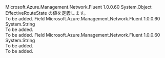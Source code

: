 <Type Name="EffectiveRouteState" FullName="Microsoft.Azure.Management.Network.Fluent.Models.EffectiveRouteState">
  <TypeSignature Language="C#" Value="public static class EffectiveRouteState" />
  <TypeSignature Language="ILAsm" Value=".class public auto ansi abstract sealed beforefieldinit EffectiveRouteState extends System.Object" />
  <TypeSignature Language="DocId" Value="T:Microsoft.Azure.Management.Network.Fluent.Models.EffectiveRouteState" />
  <TypeSignature Language="VB.NET" Value="Public Class EffectiveRouteState" />
  <TypeSignature Language="F#" Value="type EffectiveRouteState = class" />
  <AssemblyInfo>
    <AssemblyName>Microsoft.Azure.Management.Network.Fluent</AssemblyName>
    <AssemblyVersion>1.0.0.60</AssemblyVersion>
  </AssemblyInfo>
  <Base>
    <BaseTypeName>System.Object</BaseTypeName>
  </Base>
  <Interfaces />
  <Docs>
    <summary>
            EffectiveRouteState の値を定義します。
            </summary>
    <remarks>To be added.</remarks>
  </Docs>
  <Members>
    <Member MemberName="Active">
      <MemberSignature Language="C#" Value="public const string Active;" />
      <MemberSignature Language="ILAsm" Value=".field public static literal string Active" />
      <MemberSignature Language="DocId" Value="F:Microsoft.Azure.Management.Network.Fluent.Models.EffectiveRouteState.Active" />
      <MemberSignature Language="VB.NET" Value="Public Const Active As String " />
      <MemberSignature Language="F#" Value="val mutable Active : string" Usage="Microsoft.Azure.Management.Network.Fluent.Models.EffectiveRouteState.Active" />
      <MemberType>Field</MemberType>
      <AssemblyInfo>
        <AssemblyName>Microsoft.Azure.Management.Network.Fluent</AssemblyName>
        <AssemblyVersion>1.0.0.60</AssemblyVersion>
      </AssemblyInfo>
      <ReturnValue>
        <ReturnType>System.String</ReturnType>
      </ReturnValue>
      <Docs>
        <summary>To be added.</summary>
        <remarks>To be added.</remarks>
      </Docs>
    </Member>
    <Member MemberName="Invalid">
      <MemberSignature Language="C#" Value="public const string Invalid;" />
      <MemberSignature Language="ILAsm" Value=".field public static literal string Invalid" />
      <MemberSignature Language="DocId" Value="F:Microsoft.Azure.Management.Network.Fluent.Models.EffectiveRouteState.Invalid" />
      <MemberSignature Language="VB.NET" Value="Public Const Invalid As String " />
      <MemberSignature Language="F#" Value="val mutable Invalid : string" Usage="Microsoft.Azure.Management.Network.Fluent.Models.EffectiveRouteState.Invalid" />
      <MemberType>Field</MemberType>
      <AssemblyInfo>
        <AssemblyName>Microsoft.Azure.Management.Network.Fluent</AssemblyName>
        <AssemblyVersion>1.0.0.60</AssemblyVersion>
      </AssemblyInfo>
      <ReturnValue>
        <ReturnType>System.String</ReturnType>
      </ReturnValue>
      <Docs>
        <summary>To be added.</summary>
        <remarks>To be added.</remarks>
      </Docs>
    </Member>
  </Members>
</Type>